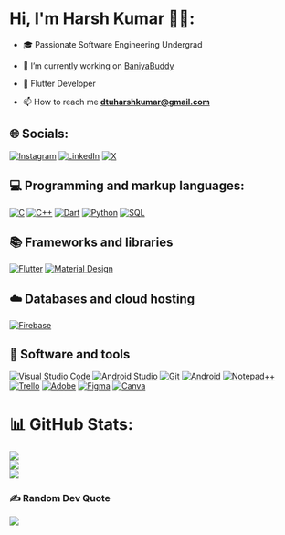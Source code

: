 # Hi, I'm Harsh Kumar 🧑‍💻:
- 🎓 Passionate Software Engineering Undergrad

- 🔭 I’m currently working on [BaniyaBuddy](https://github.com/hkumar23/baniyabuddy)

- 📱 Flutter Developer

- 📫 How to reach me **dtuharshkumar@gmail.com**


## 🌐 Socials:
[![Instagram](https://img.shields.io/badge/Instagram-%23E4405F.svg?logo=Instagram&logoColor=white)](https://instagram.com/https.hxrsh) [![LinkedIn](https://img.shields.io/badge/LinkedIn-%230077B5.svg?logo=linkedin&logoColor=white)](https://linkedin.com/in/harsh-kumar-38a14422a) [![X](https://img.shields.io/badge/X-black.svg?logo=X&logoColor=white)](https://x.com/hxrsh_kumar) 

## 💻 Programming and markup languages:
[![C](https://custom-icon-badges.herokuapp.com/badge/C-03599C.svg?logo=c-in-hexagon&logoColor=white)](https://github.com/hkumar23) [![C++](https://img.shields.io/badge/c++-%2300599C.svg?style=flat&logo=c%2B%2B&logoColor=white)](https://github.com/hkumar23) [![Dart](https://img.shields.io/badge/dart-%230175C2.svg?style=flat&logo=dart&logoColor=white)](https://github.com/hkumar23)
[![Python](https://img.shields.io/badge/python-3670A0?style=flat&logo=python&logoColor=ffdd54)](https://github.com/hkumar23) [![SQL](https://custom-icon-badges.herokuapp.com/badge/SQL-025E8C.svg?logo=database&logoColor=white)](https://github.com/hkumar23)
## 📚 Frameworks and libraries
[![Flutter](https://img.shields.io/badge/Flutter-%2302569B.svg?style=flat&logo=Flutter&logoColor=white)](https://github.com/hkumar23) [![Material Design](https://img.shields.io/badge/Material%20Design-0081CB.svg?logo=material-design&logoColor=white)](https://github.com/hkumar23)
## ☁️ Databases and cloud hosting
[![Firebase](https://img.shields.io/badge/firebase-%23039BE5.svg?style=flat&logo=firebase)](https://github.com/hkumar23)
## 🧰 Software and tools
[![Visual Studio Code](https://img.shields.io/badge/Visual%20Studio%20Code-0078d7.svg?logo=visual-studio-code&logoColor=white)](https://github.com/hkumar23)
[![Android Studio](https://img.shields.io/badge/Android%20Studio-008678.svg?logo=android-studio&logoColor=white)](https://github.com/hkumar23)
[![Git](https://img.shields.io/badge/Git-F05033.svg?logo=git&logoColor=white)](https://github.com/hkumar23)
[![Android](https://img.shields.io/badge/Android-3DDC84?logo=android&logoColor=white)](https://github.com/hkumar23)
[![Notepad++](https://img.shields.io/badge/-Notepad++-grey?logo=notepadplusplus&logoColor=white)](https://github.com/hkumar23)
[![Trello](https://img.shields.io/badge/Trello-327FC7.svg?logo=trello&logoColor=white)](https://github.com/hkumar23)
[![Adobe](https://img.shields.io/badge/adobe-%23FF0000.svg?style=flat&logo=adobe&logoColor=white)](https://github.com/hkumar23) [![Figma](https://img.shields.io/badge/figma-%23F24E1E.svg?style=flat&logo=figma&logoColor=white)](https://github.com/hkumar23) [![Canva](https://img.shields.io/badge/Canva-%2300C4CC.svg?style=flat&logo=Canva&logoColor=white)](https://github.com/hkumar23)
# 📊 GitHub Stats:
![](https://github-readme-stats.vercel.app/api?username=hkumar23&theme=dark&hide_border=false&include_all_commits=false&count_private=false)<br/>
![](https://github-readme-streak-stats.herokuapp.com/?user=hkumar23&theme=dark&hide_border=false)<br/>
![](https://github-readme-stats.vercel.app/api/top-langs/?username=hkumar23&theme=dark&hide_border=false&include_all_commits=false&count_private=false&layout=compact)

### ✍️ Random Dev Quote
![](https://quotes-github-readme.vercel.app/api?type=vetical&theme=dark) 

<!--### 🔝 Top Contributed Repo
![](https://github-contributor-stats.vercel.app/api?username=hkumar23&limit=5&theme=onedark&combine_all_yearly_contributions=true)-->

<!--### 😂 Random Dev Meme
<img src='https://randommeme-five.vercel.app/' style="height: 400px;"/> -->
